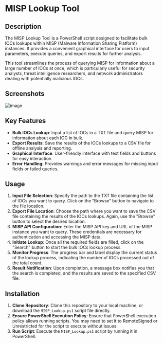 # MISP Lookup Tool

## Description
The MISP Lookup Tool is a PowerShell script designed to facilitate bulk IOCs lookups within MISP (Malware Information Sharing Platform) instances. It provides a convenient graphical interface for users to input parameters, execute queries, and export results for further analysis.

This tool streamlines the process of querying MISP for information about a large number of IOCs at once, which is particularly useful for security analysts, threat intelligence researchers, and network administrators dealing with potentially malicious IOCs.

## Screenshots
![image](https://github.com/muhammadtalaat/MISP-Lookup-Tool/assets/167099589/56ecb47a-8b5c-4dac-938f-177edfb168de)

## Key Features
- **Bulk IOCs Lookup**: Input a list of IOCs in a TXT file and query MISP for information about each IOC in bulk.
- **Export Results**: Save the results of the IOCs lookups to a CSV file for offline analysis and reporting.
- **Graphical Interface**: User-friendly interface with text fields and buttons for easy interaction.
- **Error Handling**: Provides warnings and error messages for missing input fields or failed queries.

## Usage
1. **Input File Selection**: Specify the path to the TXT file containing the list of IOCs you want to query. Click on the "Browse" button to navigate to the file location.
2. **Export File Location**: Choose the path where you want to save the CSV file containing the results of the IOCs lookups. Again, use the "Browse" button to select the desired location.
3. **MISP API Configuration**: Enter the MISP API key and URL of the MISP instance you want to query. These credentials are necessary for authentication and accessing the MISP data.
4. **Initiate Lookup**: Once all the required fields are filled, click on the "Search" button to start the bulk IOCs lookup process.
5. **Monitor Progress**: The progress bar and label display the current status of the lookup process, indicating the number of IOCs processed out of the total count.
6. **Result Notification**: Upon completion, a message box notifies you that the search is completed, and the results are saved to the specified CSV file.

## Installation
1. **Clone Repository**: Clone this repository to your local machine, or download the `MISP_Lookup.ps1` script file directly.
2. **Ensure PowerShell Execution Policy**: Ensure that PowerShell execution policy allows running scripts. You may need to set it to RemoteSigned or Unrestricted for the script to execute without issues.
3. **Run Script**: Execute the `MISP_Lookup.ps1` script by running it in PowerShell.
